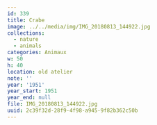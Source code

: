 ```yaml
---
id: 339
title: Crabe
image: ../../media/img/IMG_20180813_144922.jpg
collections:
  - nature
  - animals
categories: Animaux
w: 50
h: 40
location: old atelier
note: ''
year: '1951'
year_start: 1951
year_end: null
file: IMG_20180813_144922.jpg
uuid: 2c39f32d-28f9-4f98-a945-9f82b362c50b
---
```


